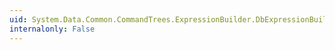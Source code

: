```yaml
---
uid: System.Data.Common.CommandTrees.ExpressionBuilder.DbExpressionBuilder.Negate(System.Data.Common.CommandTrees.DbExpression)
internalonly: False
---
```


